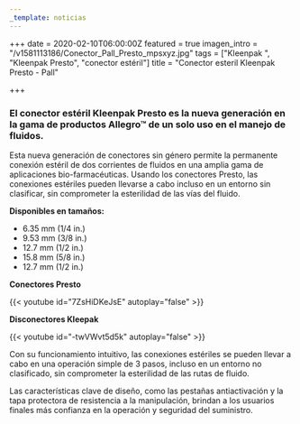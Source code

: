 ```yaml
---
_template: noticias
---
```







+++
date = 2020-02-10T06:00:00Z
featured = true
imagen_intro = "/v1581113186/Conector_Pall_Presto_mpsxyz.jpg"
tags = ["Kleenpak ", "Kleenpak Presto", "conector estéril"]
title = "Conector esteril Kleenpak Presto - Pall"

+++
### **El conector estéril Kleenpak Presto es la nueva generación en la gama de productos Allegro™ de un solo uso en el manejo de fluidos.**

Esta nueva generación de conectores sin género permite la permanente conexión estéril de dos corrientes de fluidos en una amplia gama de aplicaciones bio-farmacéuticas. Usando los conectores Presto, las conexiones estériles pueden llevarse a cabo incluso en un entorno sin clasificar, sin comprometer la esterilidad de las vías del fluido.

**Disponibles en tamaños:**

* 6.35 mm (1/4 in.)
* 9.53 mm (3/8 in.)
* 12.7 mm (1/2 in.)
* 15.8 mm (5/8 in.)
* 12.7 mm (1/2 in.)

**Conectores Presto**

{{< youtube id="7ZsHiDKeJsE" autoplay="false" >}}

**Disconectores Kleepak**

{{< youtube id="-twVWvt5d5k" autoplay="false" >}}

Con su funcionamiento intuitivo, las conexiones estériles se pueden llevar a cabo en una operación simple de 3 pasos, incluso en un entorno no clasificado, sin comprometer la esterilidad de las rutas de fluido.

Las características clave de diseño, como las pestañas antiactivación y la tapa protectora de resistencia a la manipulación, brindan a los usuarios finales más confianza en la operación y seguridad del suministro.
